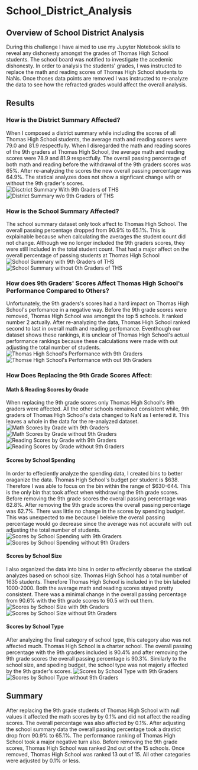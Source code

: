 # School_District_Analysis
## Overview of School District Analysis
During this challenge I have aimed to use my Jupyter Notebook skills to reveal any dishonesty amongst the grades of Thomas High School students. The school board was notified to investigate the acedemic dishonesty. In order to analysis the students' grades, I was instructed to replace the math and reading scores of Thomas High School students to NaNs. Once thoses data points are removed I was instructed to re-analyze the data to see how the refracted grades would affect the overall analysis.

## Results
### How is the District Summary Affected?
When I composed a district summary while including the scores of all Thomas High School students, the average math and reading scores were 79.0 and 81.9 respectfully. When I disregarded the math and reading scores of the 9th graders at Thomas High School, the average math and reading scores were 78.9 and 81.9 respectfully. The overall passing percentage of both math and reading before the withdrawal of the 9th graders scores was 65%. After re-analyzing the scores the new overall passing percentage was 64.9%. The statical analyzes does not show a signficant change with or without the 9th grader's scores. 
![Disctrict Summary With 9th Graders of THS](Documents/DataAnalytics/Resources/District_Summary_with_THS.png)
![District Summary w/o 9th Graders of THS](Documents/DataAnlytics/Resources/District_Summary_withou_THS.png)

### How is the School Summary Affected?
The school summary dataset only took affect to Thomas High School. The overall passing percentage dropped from 90.9% to 65.1%. This is explainable because when calculating the averages the student count did not change. Although we no longer included the 9th graders scores, they were still included in the total student count. That had a major affect on the overall percentage of passing students at Thomas High School
![School Summary with 9th Graders of THS](Documents/DataAnalytics/Resources/School_District_Summary_B4.png)
![School Summary without 0th Graders of THS](Documents/DataAnalytics/Resources/School_District_Summary_after.png)

### How does 9th Graders' Scores Affect Thomas High School's Performance Compared to Others?
Unfortunately, the 9th graders's scores had a hard impact on Thomas High School's perfomance in a negative way. Before the 9th grade scores were removed, Thomas High School was amongst the top 5 schools. It ranked number 2 actually. After re-analyzing the data, Thomas High School ranked second to last in overall math and reading perfomance. Eventhough our dataset shows these rankings, it is unclear of Thomas High School's actual performance rankings because these calculations were made with out adjusting the total number of students. 
![Thomas High School's Performance with 9th Graders](Documents/DataAnalytics/Resources/Top_5_Schools.png)
![Thomse High School's Performance with out 9th Graders](Documents/DataAnalytics/Resources/Bottom_5_Schools.png)

### How Does Replacing the 9th Grade Scores Affect:
#### Math & Reading Scores by Grade
When replacing the 9th grade scores only Thomas High School's 9th graders were affected. All the other schools remained consistent while, 9th graders of Thomas High School's data changed to NaN as I entered it. This leaves a whole in the data for the re-analyzed dataset.
![Math Scores by Grade with 9th Graders](Documents/DataAnalytics/Resources/Math_Scores_With_9th.png)
![Math Scores by Grade without 9th Graders](Documents/DataAnalytics/Resources/Math_Scores_Without_9th.png)
![Reading Scores by Grade with 9th Graders](Documents/DataAnalytics/Resources/Reading_Scores_with_9th.png)
![Reading Scores by Grade without 9th Graders](Documents/DataAnalytics/Resources/Reading_Scores_without_9th.png)

#### Scores by School Spending
In order to effeciently analyze the spending data, I created bins to better oraganize the data. Thomas High School's budget per student is $638. Therefore I was able to focus on the bin within the range of $630-644. This is the only bin that took affect when withdrawing the 9th grade scores. Before removing the 9th grade scores the overall passing percentage was 62.8%. After removing the 9th grade scores the overall passing percentage was 62.7%. There was little no change in the scores by spending budget. This was unexpected to me because I beleive the overall passing percentage would go decrease since the average was not accurate with out adjusting the total number of students.
![Scores by School Spending with 9th Graders](Documents/DataAnalytics/Resources/spending_range_b4.png)
![Scores by School Spending without 9th Graders](Documents/DataAnalytics/Resources/spending_range_after.png)

#### Scores by School Size
I also organized the data into bins in order to effeciently observe the statical analyzes based on school size. Thomas High School has a total number of 1635 students. Therefore Thomas High School is included in the bin labeled 1000-2000. Both the average math and reading scores stayed pretty consistent. There was a minimal change in the overall passing percentage from 90.6% with the 9th grade scores to 90.5 with out them. 
![Scores by School Size with 9th Graders](Documents/DataAnalytics/Resources/school_size_b4.png)
![Scores by School Size without 9th Graders](Documents/DataAnalytics/Resources/school_size_after.png)

#### Scores by School Type
After analyzing the final category of school type, this category also was not affected much. Thomas High School is a charter school. The overall passing percentage with the 9th graders included is 90.4% and after removing the 9th grade scores the overall passing percentage is 90.3%. Similarly to the school size, and speding budget, the school type was not majorly affected by the 9th grader's scores.
![Scores by School Type with 9th Graders](Documents/DataAnalytics/Resources/type_b4.png)
![Scores by School Type without 9th Graders](Documents/DataAnalytics/Resources/type_after.png)

## Summary
After replacing the 9th grade students of Thomas High School with null values it affected the math scores by by 0.1% and did not affect the reading scores. The overall percentage was also affected by 0.1%. After adjusting the school summary data the overall passing percentage took a drastict drop from 90.9% to 65.1%. The performance ranking of Thomas High School took a major negative turn also. Before removing the 9th grade scores, Thomas High School was ranked 2nd out of the 15 schools. Once removed, Thomas High School was ranked 13 out of 15. All other categories were adjusted by 0.1% or less.  







